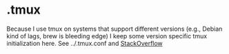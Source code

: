 # .tmux

Because I use tmux on systems that support different versions (e.g., Debian
kind of lags, brew is bleeding edge) I keep some version specific tmux
initialization here. See ../.tmux.conf and [StackOverflow](http://stackoverflow.com/a/41891448/1124740)
